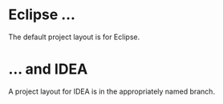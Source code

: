 
# Eclipse …

The default project layout is for Eclipse.


# … and IDEA

A project layout for IDEA is in the appropriately named branch.

